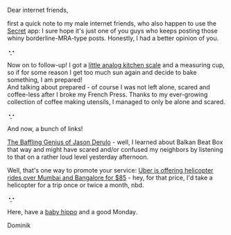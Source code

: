 Dear internet friends,

first a quick note to my male internet friends, who also happen to use the [Secret](https://www.secret.ly/) app: I sure hope it's just one of you guys who keeps posting those whiny borderline-MRA-type posts. Honestly, I had a better opinion of you.

◔̯◔

Now on to follow-up! I got a [little analog kitchen scale](http://www.soehnle.de/produkte/kuechenwaagen/analoge-kuechenwaagen.html?sy_produkt[id]=19&cHash=5b5265adf1) and a measuring cup, so if for some reason I get too much sun again and decide to bake something, I am prepared!  
And talking about prepared - of course I was not left alone, scared and coffee-less after I broke my French Press. Thanks to my ever-growing collection of coffee making utensils, I managed to only be alone and scared.

◔̯◔

And now, a bunch of links!

[The Baffling Genius of Jason Derulo](http://www.theawl.com/2014/06/the-baffling-genius-of-jason-derulo) - well, I learned about Balkan Beat Box that way and might have scared and/or confused my neighbors by listening to that on a rather loud level yesterday afternoon.

Well, that's one way to promote your service: [Uber is offering helicopter rides over Mumbai and Bangalore for $85](http://qz.com/220783/this-taxi-app-is-offering-aerial-views-in-mumbai-bangalore-this-weekend/) - hey, for that price, I'd take a helicopter for a trip once or twice a month, nbd.

◔̯◔

Here, have a [baby hippo](http://i.imgur.com/sUxoJDd.gif) and a good Monday.

Dominik